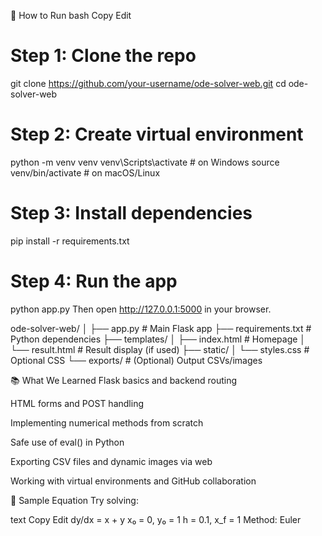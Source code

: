 🔧 How to Run
bash
Copy
Edit
# Step 1: Clone the repo
git clone https://github.com/your-username/ode-solver-web.git
cd ode-solver-web

# Step 2: Create virtual environment
python -m venv venv
venv\Scripts\activate   # on Windows
source venv/bin/activate   # on macOS/Linux

# Step 3: Install dependencies
pip install -r requirements.txt

# Step 4: Run the app
python app.py
Then open http://127.0.0.1:5000 in your browser.

ode-solver-web/
│
├── app.py                # Main Flask app
├── requirements.txt      # Python dependencies
├── templates/
│   ├── index.html        # Homepage
│   └── result.html       # Result display (if used)
├── static/
│   └── styles.css        # Optional CSS
└── exports/              # (Optional) Output CSVs/images

📚 What We Learned
Flask basics and backend routing

HTML forms and POST handling

Implementing numerical methods from scratch

Safe use of eval() in Python

Exporting CSV files and dynamic images via web

Working with virtual environments and GitHub collaboration

🧪 Sample Equation
Try solving:

text
Copy
Edit
dy/dx = x + y
x₀ = 0, y₀ = 1
h = 0.1, x_f = 1
Method: Euler
